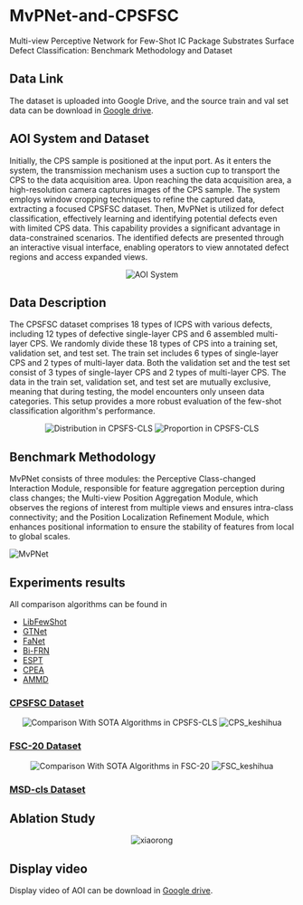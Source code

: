 # MvPNet-and-CPSFSC
Multi-view Perceptive Network for Few-Shot IC Package Substrates Surface Defect Classification: Benchmark Methodology and Dataset

## Data Link
The dataset is uploaded into Google Drive, and the source train and val set data can be download in [Google drive](https://drive.google.com/file/d/1fulLTcfHK7eb9ldH-M_pkF55djsDVT4Q/view?usp=drive_link).


## AOI System and Dataset

Initially, the CPS sample is positioned at the input port.     As it enters the system, the transmission mechanism uses a suction cup to transport the CPS to the data acquisition area.   Upon reaching the data acquisition area, a high-resolution camera captures images of the CPS sample.     The system employs window cropping techniques to refine the captured data, extracting a focused CPSFSC dataset.  Then, MvPNet is utilized for defect classification, effectively learning and identifying potential defects even with limited CPS data.     This capability provides a significant advantage in data-constrained scenarios.     The identified defects are presented through an interactive visual interface, enabling operators to view annotated defect regions and access expanded views.

<div align=center>
  
![AOI System](https://github.com/user-attachments/assets/1fc74352-7e16-4b54-951e-3eab93798b80)

</div>



## Data Description

The CPSFSC dataset comprises 18 types of ICPS with various defects, including 12 types of defective single-layer CPS and 6 assembled multi-layer CPS. We randomly divide these 18 types of CPS into a training set, validation set, and test set. The train set includes 6 types of single-layer CPS and 2 types of multi-layer data. Both the validation set and the test set consist of 3 types of single-layer CPS and 2 types of multi-layer CPS. The data in the train set, validation set, and test set are mutually exclusive, meaning that during testing, the model encounters only unseen data categories. This setup provides a more robust evaluation of the few-shot classification algorithm's performance.
<div align=center>
  
![Distribution in CPSFS-CLS](https://github.com/user-attachments/assets/e375741d-2afc-4173-927f-94ec523004b4) ![Proportion in CPSFS-CLS](https://github.com/user-attachments/assets/e42e3f4f-0fb4-4b37-a77d-ce80abdd1a55)

</div>

## Benchmark Methodology

MvPNet consists of three modules: the Perceptive Class-changed Interaction Module, responsible for feature aggregation perception during class changes; the Multi-view Position Aggregation Module, which observes the regions of interest from multiple views and ensures intra-class connectivity; and the Position Localization Refinement Module, which enhances positional information to ensure the stability of features from local to global scales.

![MvPNet](https://github.com/user-attachments/assets/a52652f6-2d7b-4fbc-8a7b-5ee1abd86a09)

## Experiments results

All comparison algorithms can be found in 

* [LibFewShot](https://github.com/rl-vig/libfewshot)
* [GTNet](https://github.com/VDT-2048/FSC-20)
* [FaNet](https://github.com/successhaha/GTnet)
* [Bi-FRN](https://github.com/PRIS-CV/Bi-FRN)
* [ESPT](https://github.com/Whut-YiRong/ESPT)
* [CPEA](https://github.com/FushengHao/CPEA)
* [AMMD](https://github.com/WuJi1/AMMD)

### [CPSFSC Dataset](https://drive.google.com/file/d/1fulLTcfHK7eb9ldH-M_pkF55djsDVT4Q/view?usp=drive_link)

<div align=center>

![Comparison With SOTA Algorithms in CPSFS-CLS](https://github.com/user-attachments/assets/df4d9835-b1c3-4965-9e1b-6829304237f6) ![CPS_keshihua](https://github.com/user-attachments/assets/d0d3729a-ce7d-406d-a43c-c340744dfcf8)

</div>

### [FSC-20 Dataset](https://github.com/VDT-2048/FSC-20)

<div align=center>

![Comparison With SOTA Algorithms in FSC-20](https://github.com/user-attachments/assets/4ac607c5-c002-4f87-af48-6a4795ffc446) ![FSC_keshihua](https://github.com/user-attachments/assets/f2a7bbf1-3bce-4a62-bfe8-7643757ec4f7)

</div>

### [MSD-cls Dataset](https://github.com/successhaha/GTnet)



## Ablation Study

<div align=center>

![xiaorong](https://github.com/user-attachments/assets/66e0b123-1129-411a-8a12-0776647291a3)

</div>

## Display video

Display video of AOI can be download in [Google drive](https://drive.google.com/file/d/1ULLhjB4qRHoLopkfPxRJsr2Fpq56n0c3/view?usp=drive_link).
